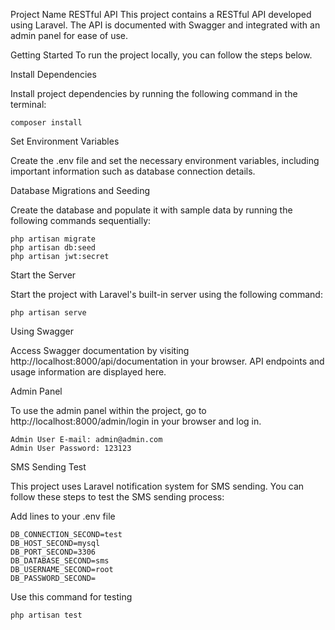 Project Name RESTful API
This project contains a RESTful API developed using Laravel. The API is documented with Swagger and integrated with an admin panel for ease of use.

Getting Started
To run the project locally, you can follow the steps below.

Install Dependencies

Install project dependencies by running the following command in the terminal:

```
composer install
```
Set Environment Variables

Create the .env file and set the necessary environment variables, including important information such as database connection details.

Database Migrations and Seeding

Create the database and populate it with sample data by running the following commands sequentially:
 ```
php artisan migrate
php artisan db:seed
php artisan jwt:secret
  ```
Start the Server

Start the project with Laravel's built-in server using the following command:

```
php artisan serve
```
 

Using Swagger

Access Swagger documentation by visiting http://localhost:8000/api/documentation in your browser. API endpoints and usage information are displayed here.

Admin Panel

To use the admin panel within the project, go to http://localhost:8000/admin/login in your browser and log in.
```
Admin User E-mail: admin@admin.com
Admin User Password: 123123
```
SMS Sending Test

This project uses Laravel notification system for SMS sending. You can follow these steps to test the SMS sending process:


Add lines to your .env file
 ```
DB_CONNECTION_SECOND=test
DB_HOST_SECOND=mysql
DB_PORT_SECOND=3306
DB_DATABASE_SECOND=sms
DB_USERNAME_SECOND=root
DB_PASSWORD_SECOND=
```
Use this command for testing
```
php artisan test
```
 
